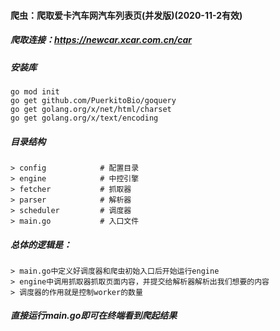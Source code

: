 #### 爬虫：爬取爱卡汽车网汽车列表页(并发版)(2020-11-2有效)
##### 爬取连接：https://newcar.xcar.com.cn/car

##### 安装库
````
go mod init
go get github.com/PuerkitoBio/goquery
go get golang.org/x/net/html/charset
go get golang.org/x/text/encoding
 ````
##### 目录结构
````
> config            # 配置目录
> engine            # 中控引擎
> fetcher           # 抓取器
> parser            # 解析器
> scheduler         # 调度器
> main.go           # 入口文件
````

##### 总体的逻辑是：
````
> main.go中定义好调度器和爬虫初始入口后开始运行engine
> engine中调用抓取器抓取页面内容，并提交给解析器解析出我们想要的内容
> 调度器的作用就是控制worker的数量
````
 
##### 直接运行main.go即可在终端看到爬起结果